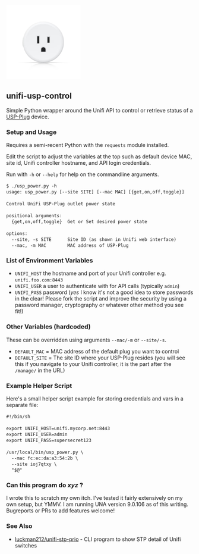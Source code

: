 <img src=usp-plug.png width=200>

## unifi-usp-control

Simple Python wrapper around the Unifi API to control or retrieve status of a [USP-Plug][1] device.

### Setup and Usage

Requires a semi-recent Python with the `requests` module installed.

Edit the script to adjust the variables at the top such as default device MAC, site id, Unifi controller hostname, and API login credentials.

Run with `-h` or `--help` for help on the commandline arguments.

```
$ ./usp_power.py -h
usage: usp_power.py [--site SITE] [--mac MAC] [{get,on,off,toggle}]

Control UniFi USP-Plug outlet power state

positional arguments:
  {get,on,off,toggle}  Get or Set desired power state

options:
  --site, -s SITE      Site ID (as shown in Unifi web interface)
  --mac, -m MAC        MAC address of USP-Plug
```

### List of Environment Variables

- `UNIFI_HOST` the hostname and port of your Unifi controller e.g. `unifi.foo.com:8443`
- `UNIFI_USER` a user to authenticate with for API calls (typically `admin`)
- `UNIFI_PASS` password (_yes_ I know it's not a good idea to store passwords in the clear! Please fork the script and improve the security by using a password manager, cryptography or whatever other method you see fit!)

### Other Variables (hardcoded)

These can be overridden using arguments `--mac/-m` or `--site/-s`.

- `DEFAULT_MAC` = MAC address of the default plug you want to control
- `DEFAULT_SITE` = The site ID where your USP-Plug resides (you will see this if you navigate to your Unifi controller, it is the part after the `/manage/` in the URL)

### Example Helper Script

Here's a small helper script example for storing credentials and vars in a separate file:

```
#!/bin/sh

export UNIFI_HOST=unifi.mycorp.net:8443
export UNIFI_USER=admin
export UNIFI_PASS=supersecret123

/usr/local/bin/usp_power.py \
  --mac fc:ec:da:a3:54:2b \
  --site ioj7qtxy \
  "$@"
```

### Can this program do _xyz_ ?

I wrote this to scratch my own itch. I've tested it fairly extensively on my own setup, but YMMV. I am running UNA version 9.0.106 as of this writing. Bugreports or PRs to add features welcome!

### See Also

- [luckman212/unifi-stp-prio](https://github.com/luckman212/unifi-stp-prio/) - CLI program to show STP detail of Unifi switches


[1]: https://store.ui.com/us/en/products/unifi-smart-power
